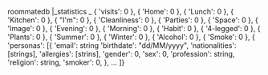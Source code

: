 
roommatedb
    |_statistics _
                   { 'visits': 0 },
                   { 'Home': 0 },
                   { 'Lunch': 0 }, 
                   { 'Kitchen': 0 },
                   { "I'm": 0 },
                   { 'Cleanliness': 0 },
                   { 'Parties': 0 },
                   { 'Space': 0 },
                   { 'Image': 0 },
                   { 'Evening': 0 },
                   { 'Morning': 0 },
                   { 'Habit': 0 },
                   { '4-legged': 0 },
                   { 'Plants': 0 },
                   { 'Summer': 0 },
                   { 'Winter': 0 },
                   { 'Alcohol': 0 },
                   { 'Smoke': 0 },
                   { 'personas': [{
                         'email': string
                         'birthdate': "dd/MM/yyyy",
                         'nationalities': [strings],
                         'allergies': [strins],
                         'gender': 0,
                         'sex': 0,
                         'profession': string,
                         'religion': string,
                         'smoker': 0,
                     }, ... 
                     ]}

